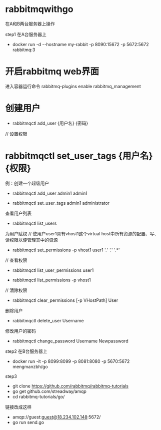 # rabbitmqwithgo

在A和B两台服务器上操作

step1
在A台服务器上
* docker run -d --hostname my-rabbit -p 8090:15672 -p 5672:5672 rabbitmq:3

# 开启rabbitmq web界面
进入容器运行命令
rabbitmq-plugins enable rabbitmq_management
# 创建用户


* rabbitmqctl add_user {用户名} {密码}



// 设置权限
# rabbitmqctl set_user_tags {用户名} {权限}


例：创建一个超级用户
* rabbitmqctl add_user admin1 admin1


* rabbitmqctl set_user_tags admin1 administrator


查看用户列表
* rabbitmqctl list_users


为用户赋权
// 使用户user1具有vhost1这个virtual host中所有资源的配置、写、读权限以便管理其中的资源
* rabbitmqctl  set_permissions -p vhost1 user1 '.*' '.*' '.*' 



// 查看权限
* rabbitmqctl list_user_permissions user1



* rabbitmqctl list_permissions -p vhost1



// 清除权限
* rabbitmqctl clear_permissions [-p VHostPath] User


删除用户
* rabbitmqctl delete_user Username


修改用户的密码
* rabbitmqctl change_password Username Newpassword


step2
在B台服务器上
  * docker run -it -p 8099:8099 -p 8081:8080 -p 5670:5672 mengmanzbh/go

step3
  * git clone https://github.com/rabbitmq/rabbitmq-tutorials
  * go get github.com/streadway/amqp
  * cd rabbitmq-tutorials/go/

链接改成这样
 *  amqp://guest:guest@18.234.102.148:5672/
 *  go run send.go


